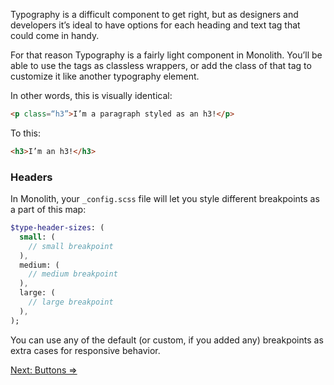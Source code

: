Typography is a difficult component to get right, but as designers and developers it’s ideal to have options for each heading and text tag that could come in handy.

For that reason Typography is a fairly light component in Monolith. You’ll be able to use the tags as classless wrappers, or add the class of that tag to customize it like another typography element.

In other words, this is visually identical:

```html
<p class=“h3”>I’m a paragraph styled as an h3!</p>
```

To this:

```html
<h3>I’m an h3!</h3>
```

### Headers

In Monolith, your `_config.scss` file will let you style different breakpoints as a part of this map:

```sass
$type-header-sizes: (
  small: (
    // small breakpoint
  ),
  medium: (
    // medium breakpoint
  ),
  large: (
    // large breakpoint
  ),
);
```

You can use any of the default (or custom, if you added any) breakpoints as extra cases for responsive behavior. 

[Next: Buttons =>](Buttons)